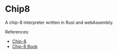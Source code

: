 # Chip8 

A chip-8 interpreter written in Rust and webAssembly.


References:
- [Chip-8](http://devernay.free.fr/hacks/chip8/C8TECH10.HTM). 
- [Chip-8 Book](https://github.com/aquova/chip8-book/releases) 
